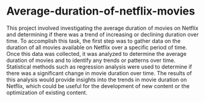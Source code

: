 # Average-duration-of-netflix-movies
This project involved investigating the average duration of movies on Netflix and determining if there was a trend of increasing or declining duration over time. To accomplish this task, the first step was to gather data on the duration of all movies available on Netflix over a specific period of time. Once this data was collected, it was analyzed to determine the average duration of movies and to identify any trends or patterns over time. Statistical methods such as regression analysis were used to determine if there was a significant change in movie duration over time. The results of this analysis would provide insights into the trends in movie duration on Netflix, which could be useful for the development of new content or the optimization of existing content.
